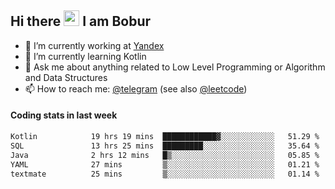 ## Hi there <img src="https://media.giphy.com/media/hvRJCLFzcasrR4ia7z/giphy.gif" width="25px" height="25px"> I am Bobur

- 💼 I’m currently working at [Yandex](https://yandex.ru/)
- 🌱 I’m currently learning Kotlin
- 💬 Ask me about anything related to Low Level Programming or Algorithm and Data Structures
- 📫 How to reach me: [@telegram](https://t.me/octoant) (see also [@leetcode](https://leetcode.com/octoant/))    

#### Coding stats in last week

<!--START_SECTION:waka-->

```txt
Kotlin            19 hrs 19 mins  ████████████▓░░░░░░░░░░░░   51.29 %
SQL               13 hrs 25 mins  █████████░░░░░░░░░░░░░░░░   35.64 %
Java              2 hrs 12 mins   █▒░░░░░░░░░░░░░░░░░░░░░░░   05.85 %
YAML              27 mins         ▒░░░░░░░░░░░░░░░░░░░░░░░░   01.21 %
textmate          25 mins         ▒░░░░░░░░░░░░░░░░░░░░░░░░   01.14 %
```

<!--END_SECTION:waka-->
